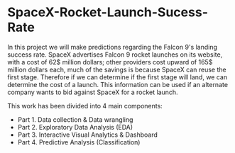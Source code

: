 # SpaceX-Rocket-Launch-Sucess-Rate
In this project we will make predictions regarding the Falcon 9's landing success rate. SpaceX advertises Falcon 9 rocket launches on its website, with a cost of 62$ million dollars; other providers cost upward of 165$ million dollars each, much of the savings is because SpaceX can reuse the first stage. Therefore if we can determine if the first stage will land, we can determine the cost of a launch. This information can be used if an alternate company wants to bid against SpaceX for a rocket launch.

This work has been divided into 4 main components:
  - Part 1. Data collection & Data wrangling
  - Part 2. Exploratory Data Analysis (EDA)
  - Part 3. Interactive Visual Analytics & Dashboard
  - Part 4. Predictive Analysis (Classification)
